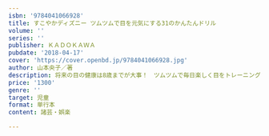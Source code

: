 ```yaml
---
isbn: '9784041066928'
title: すこやかディズニー ツムツムで目を元気にする31のかんたんドリル
volume: ''
series: ''
publisher: ＫＡＤＯＫＡＷＡ
pubdate: '2018-04-17'
cover: 'https://cover.openbd.jp/9784041066928.jpg'
author: 山本央子／著
description: 将来の目の健康は8歳までが大事！　ツムツムで毎日楽しく目をトレーニング
price: '1300'
genre: ''
target: 児童
format: 単行本
content: 諸芸・娯楽

---
```


